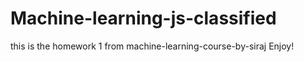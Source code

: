 # Machine-learning-js-classified
this is the homework 1 from machine-learning-course-by-siraj
Enjoy!
